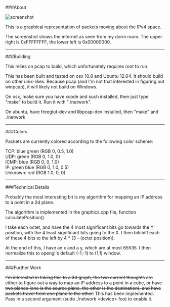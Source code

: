 ###About

![screenshot](http://i.imgur.com/LacGXJD.png)

This is a graphical representation of packets moving about the IPv4 space.

The screenshot shows the internet as seen from my dorm room. The upper right is 0xFFFFFFFF, the lower left is 0x00000000.

***
###Building

This relies on pcap to build, which unfortunately requires root to run.

This has been built and tested on osx 10.8 and Ubuntu 12.04. It should build on other unix-likes. Because pcap (and I'm not that interested in figuring out winpcap), it will likely not build on Windows.

On osx, make sure you have xcode and such installed, then just type "make" to build it. Run it with "./network".

On ubuntu, have freeglut-dev and libpcap-dev installed, then "make" and ./network

***
###Colors

Packets are currently colored according to the following color scheme:

TCP:     blue green (RGB 0, 0.5, 1.0)  
UDP:     green      (RGB 0, 1.0, 0)  
ICMP:    blue       (RGB 0, 0, 1.0)  
IP:      green blue (RGB 0, 1.0, 0.5)  
Unknown: red        (RGB 1.0, 0, 0)  

***
###Technical Details

Probably the most interesting bit is my algorithm for mapping an IP address to a point in a 2d plane.

The algorithm is implemented in the graphics.cpp file, function calculatePosition().

I take each octet, and have the 4 most significant bits go towards the Y position, with the 4 least significant bits going to the X. I then bitshift each of these 4 bits to the left by 4 * (3 - (octet position)).

At the end of this, I have an x and a y, which are at most 65535. I then normalize this to opengl's default (-1,-1) to (1,1) window.

***
###Further Work

~~I'm interested in taking this to a 3d graph, the two current thoughts are either to figure out a way to map an IP address to a point in a cube, or have two planes (one is the source plane, the other is the destination), and have packets travel from one plane to the other.~~ This has been implemented. Pass in a second argument (sudo ./network \<device\> foo) to enable it.
